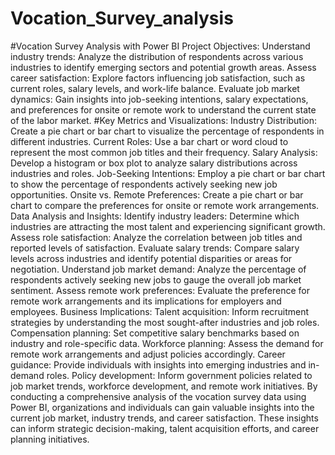 # Vocation_Survey_analysis
#Vocation Survey Analysis with Power BI
Project Objectives:
Understand industry trends: Analyze the distribution of respondents across various industries to identify emerging sectors and potential growth areas.
Assess career satisfaction: Explore factors influencing job satisfaction, such as current roles, salary levels, and work-life balance.
Evaluate job market dynamics: Gain insights into job-seeking intentions, salary expectations, and preferences for onsite or remote work to understand the current state of the labor market.
#Key Metrics and Visualizations:
Industry Distribution: Create a pie chart or bar chart to visualize the percentage of respondents in different industries.
Current Roles: Use a bar chart or word cloud to represent the most common job titles and their frequency.
Salary Analysis: Develop a histogram or box plot to analyze salary distributions across industries and roles.
Job-Seeking Intentions: Employ a pie chart or bar chart to show the percentage of respondents actively seeking new job opportunities.
Onsite vs. Remote Preferences: Create a pie chart or bar chart to compare the preferences for onsite or remote work arrangements.
Data Analysis and Insights:
Identify industry leaders: Determine which industries are attracting the most talent and experiencing significant growth.
Assess role satisfaction: Analyze the correlation between job titles and reported levels of satisfaction.
Evaluate salary trends: Compare salary levels across industries and identify potential disparities or areas for negotiation.
Understand job market demand: Analyze the percentage of respondents actively seeking new jobs to gauge the overall job market sentiment.
Assess remote work preferences: Evaluate the preference for remote work arrangements and its implications for employers and employees.
Business Implications:
Talent acquisition: Inform recruitment strategies by understanding the most sought-after industries and job roles.
Compensation planning: Set competitive salary benchmarks based on industry and role-specific data.
Workforce planning: Assess the demand for remote work arrangements and adjust policies accordingly.
Career guidance: Provide individuals with insights into emerging industries and in-demand roles.
Policy development: Inform government policies related to job market trends, workforce development, and remote work initiatives.
By conducting a comprehensive analysis of the vocation survey data using Power BI, organizations and individuals can gain valuable insights into the current job market, industry trends, and career satisfaction. These insights can inform strategic decision-making, talent acquisition efforts, and career planning initiatives.
